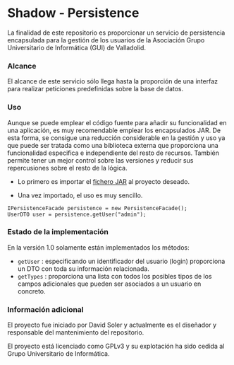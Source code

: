 # Shadow - Persistence #

La finalidad de este repositorio es proporcionar un servicio de persistencia encapsulada para la gestión de los usuarios de la Asociación Grupo Universitario de Informática (GUI) de Valladolid.

### Alcance ###

El alcance de este servicio sólo llega hasta la proporción de una interfaz para realizar peticiones predefinidas sobre la base de datos.

### Uso ###

Aunque se puede emplear el código fuente para añadir su funcionalidad en una aplicación, es muy recomendable emplear los encapsulados JAR. De esta forma, se consigue una reducción considerable en la gestión y uso ya que puede ser tratada como una biblioteca externa que proporciona una funcionalidad especifica e independiente del resto de recursos.
También permite tener un mejor control sobre las versiones y reducir sus repercusiones sobre el resto de la lógica.

- Lo primero es importar el [fichero JAR](https://github.com/guiuva/shadow-persistence/releases/download/v1.0.0/gui_shadow_persistence-1.0.jar) al proyecto deseado.

- Una vez importado, el uso es muy sencillo.
```
IPersistenceFacade persistence = new PersistenceFacade();
UserDTO user = persistence.getUser("admin");
```

### Estado de la implementación ###

En la versión 1.0 solamente están implementados los métodos:

* `getUser` : especificando un identificador del usuario (login) proporciona un DTO con toda su información relacionada.
* `getTypes` : proporciona una lista con todos los posibles tipos de los campos adicionales que pueden ser asociados a un usuario en concreto.


### Información adicional ###

El proyecto fue iniciado por David Soler y actualmente es el diseñador y responsable del mantenimiento del repositorio.

El proyecto está licenciado como GPLv3 y su explotación ha sido cedida al Grupo Universitario de Informática.
